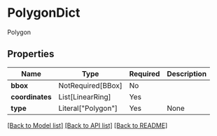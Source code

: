 # PolygonDict

Polygon

## Properties
| Name | Type | Required | Description |
| ------------ | ------------- | ------------- | ------------- |
**bbox** | NotRequired[BBox] | No |  |
**coordinates** | List[LinearRing] | Yes |  |
**type** | Literal["Polygon"] | Yes | None |


[[Back to Model list]](../../README.md#documentation-for-models) [[Back to API list]](../../README.md#documentation-for-api-endpoints) [[Back to README]](../../README.md)
